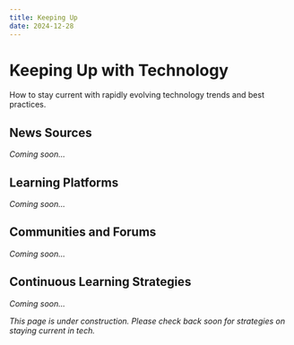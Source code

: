 ```yaml
---
title: Keeping Up
date: 2024-12-28
---
```


# Keeping Up with Technology

How to stay current with rapidly evolving technology trends and best practices.

## News Sources
*Coming soon...*

## Learning Platforms
*Coming soon...*

## Communities and Forums
*Coming soon...*

## Continuous Learning Strategies
*Coming soon...*

*This page is under construction. Please check back soon for strategies on staying current in tech.*